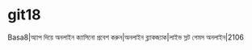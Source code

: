 # git18
Basa8|অ্যাপ দিয়ে অনলাইন ক্যাসিনো প্রবেশ করুন|অনলাইন ব্ল্যাকজ্যাক|লাইভ স্লট গেমস অনলাইন|2106

